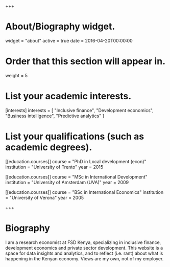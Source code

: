 +++
# About/Biography widget.
widget = "about"
active = true
date = 2016-04-20T00:00:00

# Order that this section will appear in.
weight = 5

# List your academic interests.
[interests]
  interests = [
    "Inclusive finance",
    "Development economics",
    "Business intelligence",
    "Predictive analytics"
  ]

# List your qualifications (such as academic degrees).
[[education.courses]]
  course = "PhD in Local development (econ)"
  institution = "University of Trento"
  year = 2015

[[education.courses]]
  course = "MSc in International Development"
  institution = "University of Amsterdam (UVA)"
  year = 2009

[[education.courses]]
  course = "BSc in International Economics"
  institution = "University of Verona"
  year = 2005
 
+++

# Biography

I am a research economist at FSD Kenya, specializing in inclusive finance, development economics and private sector development. This website is a space for data insights and analytics, and to reflect (i.e. rant) about what is happening in the Kenyan economy. Views are my own, not of my employer.
